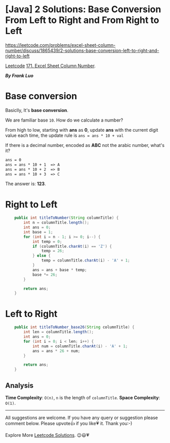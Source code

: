 # [Java] 2 Solutions: Base Conversion From Left to Right and From Right to Left

https://leetcode.com/problems/excel-sheet-column-number/discuss/1865439/2-solutions-base-conversion-left-to-right-and-right-to-left

[Leetcode](https://leetcode.com/) [171. Excel Sheet Column Number](https://leetcode.com/problems/excel-sheet-column-number/).

***By Frank Luo***

# Base conversion

Basiclly, It's **base conversion**.

We are familiar base `10`. How do we calculate a number?

From high to low, starting with **ans** as **0**, update **ans** with the current digit value each time, the update rule is `ans = ans * 10 + val`

If there is a decimal number, encoded as **ABC** not the arabic number, what's it?

```txt
ans = 0
ans = ans * 10 + 1  => A
ans = ans * 10 + 2  => B
ans = ans * 10 + 3  => C
```

The answer is: **123**.

# Right to Left

```java
    public int titleToNumber(String columnTitle) {
        int n = columnTitle.length();
        int ans = 0;
        int base = 1;
        for (int i = n - 1; i >= 0; i--) {
            int temp = 0;
            if (columnTitle.charAt(i) == 'Z') {
                temp = 26;
            } else {
                temp = columnTitle.charAt(i) - 'A' + 1;
            }
            ans = ans + base * temp;
            base *= 26;
        }

        return ans;
    }
```

# Left to Right

```java
    public int titleToNumber_base26(String columnTitle) {
        int len = columnTitle.length();
        int ans = 0;
        for (int i = 0; i < len; i++) {
            int num = columnTitle.charAt(i) - 'A' + 1;
            ans = ans * 26 + num;
        }

        return ans;
    }
```

## Analysis

**Time Complexity**: `O(n)`, `n` is the length of `columnTitle`.
**Space Complexity**: `O(1)`.

------------

All suggestions are welcome. 
If you have any query or suggestion please comment below.
Please upvote👍 if you like💗 it. Thank you:-)

Explore More [Leetcode Solutions](https://leetcode.com/discuss/general-discussion/1868912/My-Leetcode-Solutions-All-In-One). 😉😃💗

